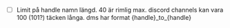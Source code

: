- [ ] Limit på handle namn längd. 40 är rimlig max. discord channels kan vara 100 (101?) täcken långa. dms har format {handle}\_to\_{handle}